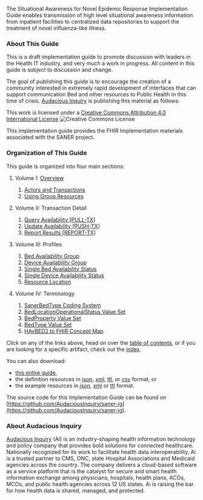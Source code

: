 
The Situational Awareness for Novel Epidemic Response Implementation Guide enables transmission
of high level situational awareness information from inpatient facilities to centralized data repositories
to support the treatment of novel influenza-like illness.




### About This Guide
This is a draft implementation guide to promote discussion with leaders in the Health
IT industry, and very much a work in progress.  All content in this guide is subject
to discussion and change.

The goal of publishing this guide is to encourage the creation of a community interested
in extremely rapid development of interfaces that can support communication Bed and other
resources to Public Health in this time of crisis.  [Audacious Inquiry](https://ainq.com) is publishing this
material as follows:

This work is licensed under a [Creative Commons Attribution 4.0 International License](https://creativecommons.org/licenses/by/4.0/) ![Creative Commons License](https://i.creativecommons.org/l/by/4.0/80x15.png)

This implementation guide provides the FHIR Implementation materials associated with
the SANER project.

### Organization of This Guide
This guide is organized into four main sections:

1. Volume I: [Overview](overview.html)
   1. [Actors and Transactions](actors_and_transactions.html)
   2. [Using Group Resources](using_group_resources.html)

2. Volume II: Transaction Detail
   1. [Query Availability [PULL-TX]](transaction-1.html)
   2. [Update Availability [PUSH-TX]](transaction-2.html)
   3. [Report Results [REPORT-TX]](transaction-3.html)

3. Volume III: Profiles
   1. [Bed Availability Group](StructureDefinition-saner-bed-group.html)
   2. [Device Availability Group](StructureDefinition-saner-device-group.html)
   3. [Single Bed Availability Status](StructureDefinition-saner-bed-location.html)
   4. [Single Device Availability Status](StructureDefinition-saner-supporting-device.html)
   5. [Resource Location](StructureDefinition-saner-resource-location.html)

4. Volume IV: Terminology
   1. [SanerBedType Coding System](CodeSystem-SanerBedType.html)
   2. [BedLocationOperationalStatus Value Set](ValueSet-BedLocationOperationalStatus.html)
   3. [BedProperty Value Set](ValueSet-BedProperty.html)
   4. [BedType Value Set](ValueSet-BedType.html)
   5. [HAvBED2 to FHIR Concept Map](ConceptMap-HAvBED2toFHIR.html)


Click on any of the links above, head on over the [table of contents](toc.html), or
if you are looking for a specific artifact, check out the [index](artifacts.html).

You can also download:

* [this entire guide](full-ig.zip),
* the definition resources in [json](definitions.json.zip), [xml](definitions.xml.zip), [ttl](definitions.ttl.zip), or [csv](csvs.zip) format, or
* the example resources in [json](examples.json.zip), [xml](examples.xml.zip) or [ttl](examples.ttl.zip) format.

The source code for this Implementation Guide can be found on
[https://github.com/AudaciousInquiry/saner-ig](https://github.com/AudaciousInquiry/saner-ig).

### About Audacious Inquiry ###
[Audacious Inquiry](https://ainq.com) (Ai) is an industry-shaping health information technology and
policy company that provides bold solutions for connected healthcare. Nationally recognized for its
work to facilitate health data interoperability, Ai is a trusted partner to CMS, ONC, state Hospital
Associations and Medicaid agencies across the country. The company delivers a cloud-based software as
a service platform that is the catalyst for secure and smart health information exchange among
physicians, hospitals, health plans, ACOs, MCOs, and public health agencies across 12 US states.
Ai is raising the bar for how health data is shared, managed, and protected.

